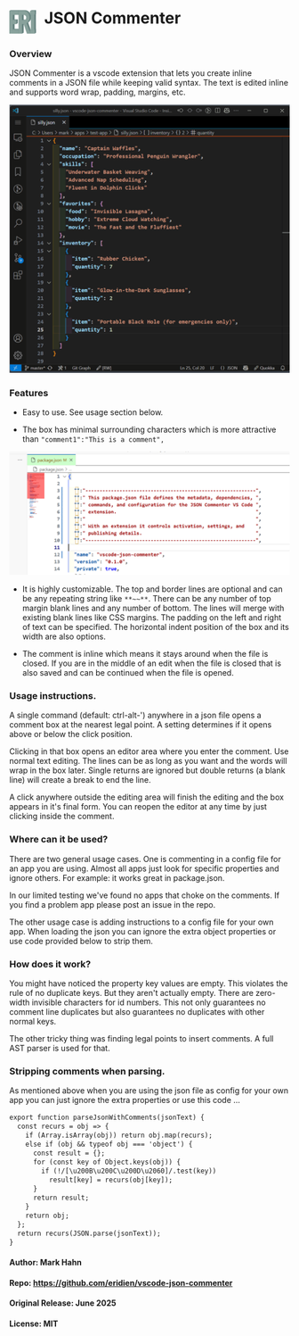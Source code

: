<h1><img src="./images/eridien.png" alt="eridien" style="vertical-align:top; width:48px; margin-right:8px;"> JSON Commenter</h1>

### Overview

JSON Commenter is a vscode extension that lets you create inline comments in a JSON file while keeping valid syntax. The text is edited inline and supports word wrap, padding, margins, etc. 

![Intro Gif](images/intro.gif)

### Features

- Easy to use. See usage section below.

- The box has minimal surrounding characters which is more attractive than `"comment1":"This is a comment",`

![Box](images/appearance.png)

- It is highly customizable. The top and border lines are optional and can be any repeating string like `**~~**`. There can be any number of top margin blank lines and any number of bottom.  The lines will merge with existing blank lines like CSS margins. The padding on the left and right of text can be specified.  The horizontal indent position of the box and its width are also options.

- The comment is inline which means it stays around when the file is closed. If you are in the middle of an edit when the file is closed that is also saved and can be continued when the file is opened.

### Usage instructions.

A single command (default: ctrl-alt-') anywhere in a json file opens a comment box at the nearest legal point. A setting determines if it opens above or below the click position.

Clicking in that box opens an editor area where you enter the comment. Use normal text editing. The lines can be as long as you want and the words will wrap in the box later. Single returns are ignored but double returns (a blank line) will create a break to end the line. 

A click anywhere outside the editing area will finish the editing and the box appears in it's final form.  You can reopen the editor at any time by just clicking inside the comment.

### Where can it be used?

There are two general usage cases.  One is commenting in a config file for an app you are using.  Almost all apps just look for specific properties and ignore others. For example: it works great in package.json. 

In our limited testing we've found no apps that choke on the comments.  If you find a problem app please post an issue in the repo.

The other usage case is adding instructions to a config file for your own app.  When loading the json you can ignore the extra object properties or use code provided below to strip them.

### How does it work?

You might have noticed the property key values are empty. This violates the rule of no duplicate keys.  But they aren't actually empty.  There are zero-width invisible characters for id numbers.  This not only guarantees no comment line duplicates but also guarantees no duplicates with other normal keys.

The other tricky thing was finding legal points to insert comments. A full AST parser is used for that.

### Stripping comments when parsing.

As mentioned above when you are using the json file as config for your own app you can just ignore the extra properties or use this code ...

```
export function parseJsonWithComments(jsonText) {
  const recurs = obj => {
    if (Array.isArray(obj)) return obj.map(recurs);
    else if (obj && typeof obj === 'object') {
      const result = {};
      for (const key of Object.keys(obj)) {
        if (!/[\u200B\u200C\u200D\u2060]/.test(key)) 
          result[key] = recurs(obj[key]);
      }
      return result;
    }
    return obj;
  };
  return recurs(JSON.parse(jsonText));
}
```

#### Author: Mark Hahn

#### Repo: https://github.com/eridien/vscode-json-commenter

#### Original Release: June 2025

#### License: MIT
